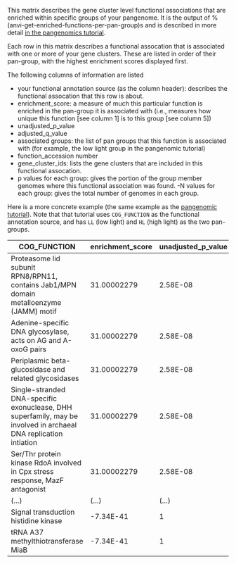This matrix describes the gene cluster level functional associations that are enriched within specific groups of your pangenome. It is the output of %(anvi-get-enriched-functions-per-pan-group)s and is described in more detail [in the pangenomics tutorial](http://merenlab.org/2016/11/08/pangenomics-v2/#making-sense-of-functions-in-your-pangenome). 

Each row in this matrix describes a functional assocation that is associated with one or more of your gene clusters. These are listed in order of their pan-group, with the highest enrichment scores displayed first. 

The following columns of information are listed 

- your functional annotation source (as the column header): describes the functional assocation that this row is about. 
- enrichment_score: a measure of much this particular function is enriched in the pan-group it is associated with (i.e., measures how unique this function [see column 1] is to this group [see column 5]) 
- unadjusted_p_value 
- adjusted_q_value 
- associated groups: the list of pan groups that this function is associated with (for example, the low light group in the pangenomic tutorial)
- function_accession number 
- gene_cluster_ids: lists the gene clusters that are included in this functional assocation. 
-  p values for each group: gives the portion of the group member genomes where this functional association was found. 
-N values for each group: gives the total number of genomes in each group. 

Here is a more concrete example (the same example as the [pangenomic tutorial](http://merenlab.org/2016/11/08/pangenomics-v2/#making-sense-of-functions-in-your-pangenome)). Note that that tutorial uses `COG_FUNCTION` as the functional annotation source, and has `LL` (low light) and `HL` (high light) as the two pan-groups. 

|COG_FUNCTION | enrichment_score | unadjusted_p_value | adjusted_q_value | associated_groups | function_accession | gene_clusters_ids | p_LL | p_HL | N_LL | N_HL|
|-- | -- | -- | -- | -- | -- | -- | -- | -- | --| --|
|Proteasome lid subunit RPN8/RPN11, contains Jab1/MPN domain metalloenzyme (JAMM) motif | 31.00002279 | 2.58E-08 | 1.43E-06 | LL | COG1310 | GC_00002219, GC_00003850, GC_00004483 | 1 | 0 | 11 | 20|
|Adenine-specific DNA glycosylase, acts on AG and A-oxoG pairs | 31.00002279 | 2.58E-08 | 1.43E-06 | LL | COG1194 | GC_00001711 | 1 | 0 | 11 | 20|
|Periplasmic beta-glucosidase and related glycosidases | 31.00002279 | 2.58E-08 | 1.43E-06 | LL | COG1472 | GC_00002086, GC_00003909 | 1 | 0 | 11 | 20|
|Single-stranded DNA-specific exonuclease, DHH superfamily, may be involved in archaeal DNA replication intiation | 31.00002279 | 2.58E-08 | 1.43E-06 | LL | COG0608 | GC_00002752, GC_00003786, GC_00004838, GC_00007241 | 1 | 0 | 11 | 20|
|Ser/Thr protein kinase RdoA involved in Cpx stress response, MazF antagonist | 31.00002279 | 2.58E-08 | 1.43E-06 | LL | COG2334 | GC_00002783, GC_00003936, GC_00004631, GC_00005468 | 1 | 0 | 11 | 20|
|(...)|(...)|(...)|(...)|(...)|(...)|(...)|(...)|(...)|(...)|(...)|
|Signal transduction histidine kinase | -7.34E-41 | 1 | 1 | NA | COG5002 | GC_00000773, GC_00004293 | 1 | 1 | 11 | 20|
|tRNA A37 methylthiotransferase MiaB | -7.34E-41 | 1 | 1 | NA | COG0621 | GC_00000180, GC_00000851 | 1 | 1 | 11 | 20|
